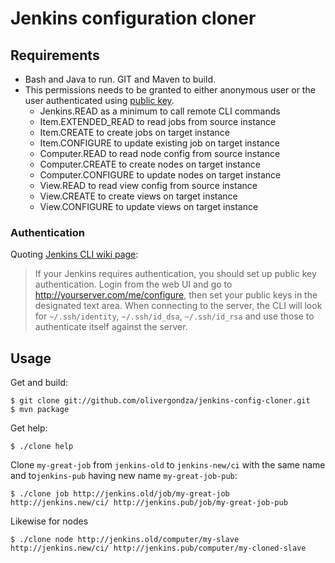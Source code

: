 # Jenkins configuration cloner

## Requirements

- Bash and Java to run. GIT and Maven to build.
- This permissions needs to be granted to either anonymous user or the user authenticated using [public key](https://wiki.jenkins-ci.org/display/JENKINS/Jenkins+CLI#JenkinsCLI-WorkingwithCredentials).
  - Jenkins.READ as a minimum to call remote CLI commands
  - Item.EXTENDED_READ to read jobs from source instance
  - Item.CREATE to create jobs on target instance
  - Item.CONFIGURE to update existing job on target instance
  - Computer.READ to read node config from source instance
  - Computer.CREATE to create nodes on target instance
  - Computer.CONFIGURE to update nodes on target instance
  - View.READ to read view config from source instance
  - View.CREATE to create views on target instance
  - View.CONFIGURE to update views on target instance

### Authentication

Quoting [Jenkins CLI wiki page](https://wiki.jenkins-ci.org/display/JENKINS/Jenkins+CLI):

> If your Jenkins requires authentication, you should set up public key authentication. Login from the web UI and go to http://yourserver.com/me/configure, then set your public keys in the designated text area. When connecting to the server, the CLI will look for `~/.ssh/identity`, `~/.ssh/id_dsa`, `~/.ssh/id_rsa` and use those to authenticate itself against the server.

## Usage

Get and build:

	$ git clone git://github.com/olivergondza/jenkins-config-cloner.git
	$ mvn package

Get help:

	$ ./clone help

Clone `my-great-job` from `jenkins-old` to `jenkins-new/ci` with the same name and to`jenkins-pub` having new name `my-great-job-pub`:

	$ ./clone job http://jenkins.old/job/my-great-job http://jenkins.new/ci/ http://jenkins.pub/job/my-great-job-pub

Likewise for nodes

	$ ./clone node http://jenkins.old/computer/my-slave http://jenkins.new/ci/ http://jenkins.pub/computer/my-cloned-slave
